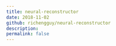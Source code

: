 ```yaml
---
title: neural-reconstructor
date: 2018-11-02
github: richengguy/neural-reconstructor
description:
permalink: false
---
```

